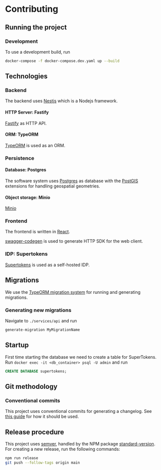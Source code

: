 # Contributing

## Running the project

### Development

To use a development build, run

```sh
docker-compose -f docker-compose.dev.yaml up --build
```

## Technologies

### Backend

The backend uses [Nestjs](https://docs.nestjs.com/) which is a Nodejs framework.

#### HTTP Server: Fastify

[Fastify](fastify.io) as HTTP API.

#### ORM: TypeORM

[TypeORM](https://github.com/typeorm/typeorm) is used as an ORM.

### Persistence

#### Database: Postgres

The software system uses [Postgres](https://www.postgresql.org/) as database
with the [PostGIS](https://postgis.net) extensions for handling geospatial
geometries.

#### Object storage: Minio

[Minio](https://min.io/)

### Frontend

The frontend is written in [React](https://react.dev/).

[swagger-codegen](https://swagger.io/docs/open-source-tools/swagger-codegen/) is
used to generate HTTP SDK for the web client.

### IDP: Supertokens

[Supertokens](https://supertokens.com/) is used as a self-hosted IDP.

## Migrations

We use the
[TypeORM migration system](https://github.com/typeorm/typeorm/blob/master/docs/migrations.md)
for running and generating migrations.

### Generating new migrations

Navigate to `./services/api` and run

```sh
generate-migration MyMigrationName
```

## Startup

First time starting the database we need to create a table for SuperTokens. Run
`docker exec -it <db_container> psql -U admin` and run

```sql
CREATE DATABASE supertokens;
```

## Git methodology

### Conventional commits

This project uses conventional commits for generating a changelog. See
[this guide](https://daily-dev-tips.com/posts/git-basics-conventional-commits/)
for how it should be used.

## Release procedure

This project uses [semver](https://semver.org/), handled by the NPM package
[standard-version](https://www.npmjs.com/package/standard-version). For creating
a new release, run the following commands:

```sh
npm run release
git push --follow-tags origin main
```

